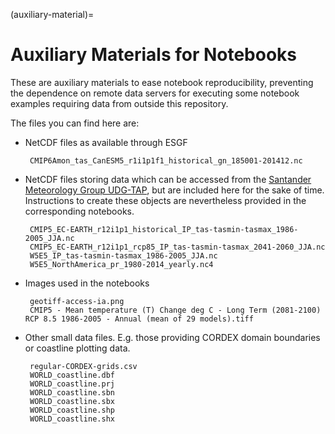 (auxiliary-material)=
# Auxiliary Materials for Notebooks

These are auxiliary materials to ease notebook reproducibility, preventing the
dependence on remote data servers for executing some notebook examples
requiring data from outside this repository.

The files you can find here are:

 * NetCDF files as available through ESGF

        CMIP6Amon_tas_CanESM5_r1i1p1f1_historical_gn_185001-201412.nc

 * NetCDF files storing data which can be accessed from the [Santander Meteorology Group UDG-TAP](http://meteo.unican.es/udg-tap/home), 
 but are included here for the sake of time. Instructions to create these objects are nevertheless provided in the corresponding notebooks.
   
        CMIP5_EC-EARTH_r12i1p1_historical_IP_tas-tasmin-tasmax_1986-2005_JJA.nc
        CMIP5_EC-EARTH_r12i1p1_rcp85_IP_tas-tasmin-tasmax_2041-2060_JJA.nc
        W5E5_IP_tas-tasmin-tasmax_1986-2005_JJA.nc
        W5E5_NorthAmerica_pr_1980-2014_yearly.nc4

 * Images used in the notebooks

        geotiff-access-ia.png
        CMIP5 - Mean temperature (T) Change deg C - Long Term (2081-2100) RCP 8.5 1986-2005 - Annual (mean of 29 models).tiff

 * Other small data files. E.g. those providing CORDEX domain boundaries or coastline plotting data.

        regular-CORDEX-grids.csv
        WORLD_coastline.dbf
        WORLD_coastline.prj
        WORLD_coastline.sbn
        WORLD_coastline.sbx
        WORLD_coastline.shp
        WORLD_coastline.shx

<script src="https://utteranc.es/client.js"
        repo="PhantomAurelia/Atlas"
        issue-term="pathname"
        theme="preferred-color-scheme"
        crossorigin="anonymous"
        async>
</script>